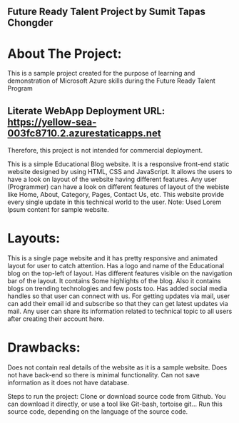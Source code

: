 ## Future Ready Talent Project by Sumit Tapas Chongder

# About The Project:
 This is a sample project created for the purpose of learning and demonstration of Microsoft Azure skills during the Future Ready Talent Program
 
## Literate WebApp Deployment URL: https://yellow-sea-003fc8710.2.azurestaticapps.net 

Therefore, this project is not intended for commercial deployment.

This is a simple Educational Blog website. It is a responsive front-end static website designed by using HTML, CSS and JavaScript. It allows the users to have a look on layout of the website having different features. Any user (Programmer) can have a look on different features of layout of the webiste like Home, About, Category, Pages, Contact Us, etc.
This website provide every single update in this technical world to the user.
Note: Used Lorem Ipsum content for sample website.

# Layouts:
 This is a single page website and it has pretty responsive and animated layout for user to catch attention.
Has a logo and name of the Educational blog on the top-left of layout.
Has different features visible on the navigation bar of the layout.
It contains Some highlights of the blog.
Also it contains blogs on trending technologies and few posts too.
Has added social media handles so that user can connect with us.
For getting updates via mail, user can add their email id and subscribe so that they can get latest updates via mail.
Any user can share its information related to technical topic to all users after creating their account here.

# Drawbacks:
 Does not contain real details of the website as it is a sample website.
Does not have back-end so there is minimal functionality.
Can not save information as it does not have database.


Steps to run the project:
 Clone or download source code from Github.
You can download it directly, or use a tool like Git-bash, tortoise git...
Run this source code, depending on the language of the source code.
